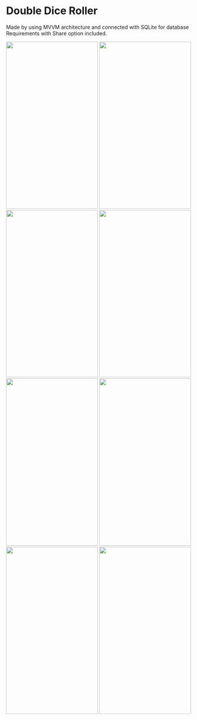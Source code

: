 

# Double Dice Roller 

Made by using MVVM architecture and connected with SQLite for database Requirements with Share option included.

<p align="center">
  <img src="https://user-images.githubusercontent.com/56093481/85117384-69247400-b23c-11ea-8b4f-a1e67883d8d1.png" width="250" height="455"> 
  
  <img src="https://user-images.githubusercontent.com/56093481/85117378-66c21a00-b23c-11ea-8192-bee513190f0f.png" width="250" height="455"> 
  
  <img src="https://user-images.githubusercontent.com/56093481/85117382-688bdd80-b23c-11ea-808d-a424e93e2a37.png" width="250" height="455"> 
  
 <img src="https://user-images.githubusercontent.com/56093481/85117395-6b86ce00-b23c-11ea-8034-32e67b867dd7.png" width="250" height="455"> 
 
 <img src="https://user-images.githubusercontent.com/56093481/85117362-5f9b0c00-b23c-11ea-8baf-58e16ff0bcc6.png" width="250" height="455"> 
 
 <img src="https://user-images.githubusercontent.com/56093481/85117387-6a55a100-b23c-11ea-8f20-cf6caea3aa9a.png" width="250" height="455"> 
 
 <img src="https://user-images.githubusercontent.com/56093481/85117367-6164cf80-b23c-11ea-9bdb-5e32262158d0.png" width="250" height="455"> 
 
 <img src="https://user-images.githubusercontent.com/56093481/85117373-63c72980-b23c-11ea-98a5-705670b0e939.png" width="250" height="455">
 
</p>
